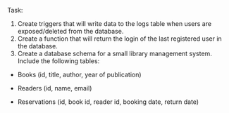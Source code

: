 Task:

1. Create triggers that will write data to the logs table when users are exposed/deleted from the database.
2. Create a function that will return the login of the last registered user in the database.
3. Create a database schema for a small library management system. Include the following tables:

 - Books (id, title, author, year of publication)

 - Readers (id, name, email)

 - Reservations (id, book id, reader id, booking date, return date)
